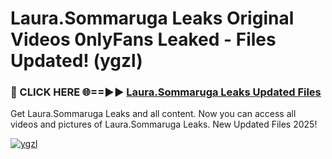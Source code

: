 # Laura.Sommaruga Leaks Original Videos 0nlyFans Leaked - Files Updated! (ygzl)

<h3>🔴 CLICK HERE 🌐==►► <a href="https://tinyurl.com/3hn5wdd3" rel="nofollow">Laura.Sommaruga Leaks Updated Files</a></h3>

Get Laura.Sommaruga Leaks and all content. Now you can access all videos and pictures of Laura.Sommaruga Leaks. New Updated Files 2025!

[![ygzl](https://i.imgur.com/4HnBqBT.gif)](https://tinyurl.com/3hn5wdd3)
